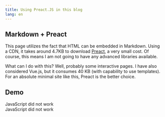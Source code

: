 ```yaml
---
title: Using Preact.JS in this blog
lang: en
---
```


## Markdown + Preact

This page utilizes the fact that HTML can be embedded in Markdown.
Using a CDN, it takes around 4.7KB to download [Preact](https://preactjs.com), a very small cost.
Of course, this means I am not going to have any advanced libraries available.

What can I do with this? Well, probably some interactive pages.
I have also considered Vue.js, but it consumes 40 KB (with capability to use templates).
For an absolute minimal site like this, Preact is the better choice.


## Demo

<div id="hello-app">JavaScript did not work</div>
<div id="form-app">JavaScript did not work</div>

<script type="module">
import { h, render, Component } from "https://cdn.jsdelivr.net/npm/preact/dist/preact.mjs"

const root = document.getElementById("app-container")

const Hello = (props) => h("b", {}, `Hello from Preact!`)

const helloRoot = document.getElementById("hello-app");
helloRoot.innerHTML = ''
render(h(Hello), helloRoot)

class HelloForm extends Component {
    state = { value: "Preact", name: "Preact" }
    onInput = (ev) => {
        this.setState({ value: ev.target.value })
    }
    onSubmit = (ev) => {
        ev.preventDefault();
        this.setState({name: this.state.value})
    }
    render() {
        return h("div", {},
            h("form",  {onSubmit: this.onSubmit},
                h("strong", {}, `Hello, [${this.state.name}]!`), 
                h("input", {type: "text", placeholder: this.state.value, onInput: this.onInput}),
                h("button", {type: "submit"}, "Update")
            )
        )
    }
}

const helloFormRoot = document.getElementById("form-app");
helloFormRoot.innerHTML = ''
render(h(HelloForm), helloFormRoot)
</script>
